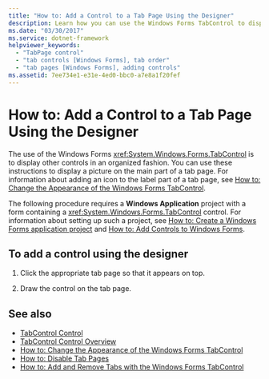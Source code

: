 ```yaml
---
title: "How to: Add a Control to a Tab Page Using the Designer"
description: Learn how you can use the Windows Forms TabControl to display other controls in an organized fashion. This article shows how to display a picture on a tab page.
ms.date: "03/30/2017"
ms.service: dotnet-framework
helpviewer_keywords:
  - "TabPage control"
  - "tab controls [Windows Forms], tab order"
  - "tab pages [Windows Forms], adding controls"
ms.assetid: 7ee734e1-e31e-4ed0-bbc0-a7e8a1f20fef
---
```

# How to: Add a Control to a Tab Page Using the Designer

The use of the Windows Forms <xref:System.Windows.Forms.TabControl> is to display other controls in an organized fashion. You can use these instructions to display a picture on the main part of a tab page. For information about adding an icon to the label part of a tab page, see [How to: Change the Appearance of the Windows Forms TabControl](how-to-change-the-appearance-of-the-windows-forms-tabcontrol.md).

The following procedure requires a **Windows Application** project with a form containing a <xref:System.Windows.Forms.TabControl> control. For information about setting up such a project, see [How to: Create a Windows Forms application project](/visualstudio/ide/step-1-create-a-windows-forms-application-project) and [How to: Add Controls to Windows Forms](how-to-add-to-a-form.md).

## To add a control using the designer

1. Click the appropriate tab page so that it appears on top.

2. Draw the control on the tab page.

## See also

- [TabControl Control](tabcontrol-control-windows-forms.md)
- [TabControl Control Overview](tabcontrol-control-overview-windows-forms.md)
- [How to: Change the Appearance of the Windows Forms TabControl](how-to-change-the-appearance-of-the-windows-forms-tabcontrol.md)
- [How to: Disable Tab Pages](how-to-disable-tab-pages.md)
- [How to: Add and Remove Tabs with the Windows Forms TabControl](how-to-add-and-remove-tabs-with-the-windows-forms-tabcontrol.md)
